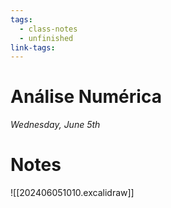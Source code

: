 ```yaml
---
tags:
  - class-notes
  - unfinished
link-tags:
---
```

# Análise Numérica 

_Wednesday, June 5th_

# Notes
![[202406051010.excalidraw]]


